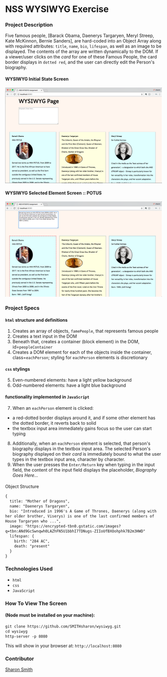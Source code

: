 # NSS WYSIWYG Exercise

### Project Description 

Five famous people, [Barack Obama, Daenerys Targaryen, Meryl Streep, Kate McKinnon, Bernie Sanders], are hard-coded into an Object Array along with required attributes: `title`, `name`, `bio`, `lifespan`, as well as an image to be displayed. The contents of the array are written dynamically to the DOM. If a viewer/user clicks on the *card* for one of these Famous People, the card border displays in `dotted red`, and the user can directly edit the Person's biography. 

#### WYSIWYG Initial State Screen 
![WYSIWYG Initial State Screen](https://raw.githubusercontent.com/SMITHsharon/wysiwyg/screens/screens/WYSIWYG%20Initial%20State%20Screen%20Grab.png)

#### WYSIWYG Selected Element Screen :: POTUS
![WYSIWYG Selected Element Screen](https://raw.githubusercontent.com/SMITHsharon/wysiwyg/screens/screens/WYSIWYG%20Selected%20Element%20Screen%20Grab.png)


### Project Specs
#### `html` structure and definitions
1. Creates an array of objects, `famePeople`, that represents famous people
2. Creates a text input in the DOM
3. Beneath that, creates a container (block element) in the DOM, id=`peopleContainer`
4. Creates a DOM element for each of the objects inside the container, class=`eachPerson`; 
styling for `eachPerson` elements is discretionary

#### `css` stylings
5. Even-numbered elements: have a light yellow background
6. Odd-numbered elements: have a light blue background

#### functionality implemented in `JavaScript` 
7. When an `eachPerson` element is clicked:
- a red-dotted border displays around it, and if some other element has the dotted border, it reverts back to solid
- the textbox input area immediately gains focus so the user can start typing
8. Additionally, when an `eachPerson` element is selected, that person's biography displays in the textbox input area. The selected Person's biography displayed on their *card* is immediately bound to what the user types in the textbox input area, character by character.
9. When the user presses the `Enter/Return` key when typing in the input field, the content of the input field displays the placeholder, *Biography Goes Here...*


####
Object Structure
```
{
  title: "Mother of Dragons",
  name: "Daenerys Targaryen",
  bio: "Introduced in 1996's A Game of Thrones, Daenerys (along with her older brother, Viserys) is one of the last confirmed members of House Targaryen who ...",
  image: "https://encrypted-tbn0.gstatic.com/images?q=tbn:ANd9GcSwnqwh0LAZhFN5U1bbhI7TDNugs-ZIIoUfBXOohphk7B2m3HWD"
  lifespan: {
    birth: "284 AC",
    death: "present"
  }
}
```

### Technologies Used
- `html`
- `css`
- `JavaScript`


### How To View The Screen 
#### (Node must be installed on your machine):
```
git clone https://github.com/SMITHsharon/wysiwyg.git
cd wysiwyg
http-server -p 8080
```

This will show in your browser at: `http://localhost:8080`


### Contributor
[Sharon Smith](https://github.com/SMITHsharon)

